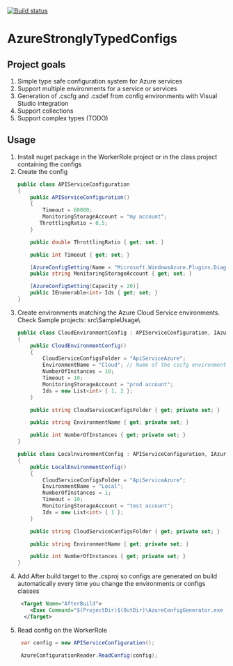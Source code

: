 [![Build status](https://ci.appveyor.com/api/projects/status/6bw9qovlxgbtpkb5?svg=true)](https://ci.appveyor.com/project/javier-alvarez/azurestronglytypedconfigs)
# AzureStronglyTypedConfigs
## Project goals
1. Simple type safe configuration system for Azure services
2. Support multiple environments for a service or services
3. Generation of .cscfg and .csdef from config environments with Visual Studio integration
4. Support collections
5. Support complex types (TODO)

## Usage
1. Install nuget package in the WorkerRole project or in the class project containing the configs
2. Create the config
	```C#
	public class APIServiceConfiguration
	{
		public APIServiceConfiguration()
		{
			Timeout = 60000;
			MonitoringStorageAccount = "my account";
		   ThrottlingRatio = 0.5;
		}

		public double ThrottlingRatio { get; set; }

		public int Timeout { get; set; }

		[AzureConfigSetting(Name = "Microsoft.WindowsAzure.Plugins.Diagnostics.ConnectionString", IncludeInCSDEF = false)]
		public string MonitoringStorageAccount { get; set; }
	
		[AzureConfigSetting(Capacity = 20)]
		public IEnumerable<int> Ids { get; set; }
	}
	```
3. Create environments matching the Azure Cloud Service environments. Check Sample projects: src\SampleUsage\
	```C#
	public class CloudEnvironmentConfig : APIServiceConfiguration, IAzureCloudServiceEnvironment
	{
		public CloudEnvironmentConfig()
		{
       		CloudServiceConfigsFolder = "ApiServiceAzure";
       		EnvironmentName = "Cloud"; // Name of the cscfg environment that will represent this class
      		NumberOfInstances = 10;
			Timeout = 10;
			MonitoringStorageAccount = "prod account";
			Ids = new List<int> { 1, 2 };
		}

		public string CloudServiceConfigsFolder { get; private set; }

		public string EnvironmentName { get; private set; }

		public int NumberOfInstances { get; private set; }
	}

	public class LocalnvironmentConfig : APIServiceConfiguration, IAzureCloudServiceEnvironment
	{
		public LocalEnvironmentConfig()
		{
       		CloudServiceConfigsFolder = "ApiServiceAzure";
       		EnvironmentName = "Local";
      		NumberOfInstances = 1;
			Timeout = 10;
			MonitoringStorageAccount = "test account";
			Ids = new List<int> { 1 };
		}

		public string CloudServiceConfigsFolder { get; private set; }

		public string EnvironmentName { get; private set; }

		public int NumberOfInstances { get; private set; }
	}

	```
4. Add After build target to the .csproj so configs are generated on build automatically every time you change the environments or configs classes
	```xml
	 <Target Name="AfterBuild">
		<Exec Command="$(ProjectDir)$(OutDir)\AzureConfigGenerator.exe $(ProjectDir)$(OutDir)\ApiWorkerRole.dll $(SolutionDir)" IgnoreExitCode="false" />
	  </Target>
	```
5. Read config on the WorkerRole
	```C#
	 var config = new APIServiceConfiguration();
 
	 AzureConfigurationReader.ReadConfig(config);
	 ```
